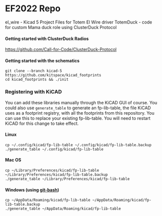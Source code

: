# EF2022 Repo 

el_wire - Kicad 5 Project Files for Totem El Wire driver
TotemDuck - code for custom Mama duck role using ClusterDuck Protocol

#### Getting started with ClusterDuck Radios

https://github.com/Call-for-Code/ClusterDuck-Protocol

#### Getting started with the schematics
    git clone --branch kicad-5 https://github.com/kitspace/kicad_footprints
    cd kicad_footprints && ./init

### Registering with KiCAD

You can add these libraries manually through the KiCAD GUI of course.
You could also use `generate_table` to generate an fp-lib-table, the file KiCAD uses as a footprint registry, with all the footprints from this repository.
You can use this to replace your existing fp-lib-table.
You will need to restart KiCAD for this change to take effect.

#### Linux

    cp ~/.config/kicad/fp-lib-table ~/.config/kicad/fp-lib-table.backup
    ./generate_table ~/.config/kicad/fp-lib-table

#### Mac OS

    cp ~/Library/Preferences/kicad/fp-lib-table ~/Library/Preferences/kicad/fp-lib-table.backup
    ./generate_table ~/Library/Preferences/kicad/fp-lib-table

#### Windows (using [git-bash](https://git-scm.com/download))

    cp ~/AppData/Roaming/kicad/fp-lib-table ~/AppData/Roaming/kicad/fp-lib-table.backup
    ./generate_table ~/AppData/Roaming/kicad/fp-lib-table
